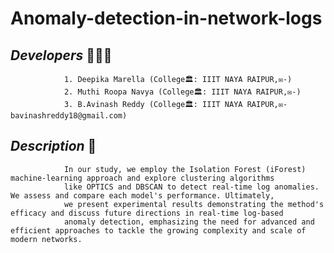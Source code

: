 # Anomaly-detection-in-network-logs

## ***Developers*** 👦👧👦
                1. Deepika Marella (College🏛️: IIIT NAYA RAIPUR,✉️-)
                2. Muthi Roopa Navya (College🏛️: IIIT NAYA RAIPUR,✉️-)
                3. B.Avinash Reddy (College🏛️: IIIT NAYA RAIPUR,✉️- bavinashreddy18@gmail.com)

## ***Description*** 📝 
                In our study, we employ the Isolation Forest (iForest) machine-learning approach and explore clustering algorithms 
                like OPTICS and DBSCAN to detect real-time log anomalies. We assess and compare each model's performance. Ultimately, 
                we present experimental results demonstrating the method's efficacy and discuss future directions in real-time log-based 
                anomaly detection, emphasizing the need for advanced and efficient approaches to tackle the growing complexity and scale of modern networks.
